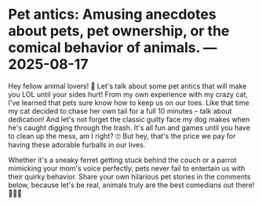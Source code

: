 # Pet antics: Amusing anecdotes about pets, pet ownership, or the comical behavior of animals. — 2025-08-17

Hey fellow animal lovers! 🐾 Let's talk about some pet antics that will make you LOL until your sides hurt! From my own experience with my crazy cat, I've learned that pets sure know how to keep us on our toes. Like that time my cat decided to chase her own tail for a full 10 minutes – talk about dedication! And let's not forget the classic guilty face my dog makes when he's caught digging through the trash. It's all fun and games until you have to clean up the mess, am I right? 🙄 But hey, that's the price we pay for having these adorable furballs in our lives.

Whether it's a sneaky ferret getting stuck behind the couch or a parrot mimicking your mom's voice perfectly, pets never fail to entertain us with their quirky behavior. Share your own hilarious pet stories in the comments below, because let's be real, animals truly are the best comedians out there! 🤣🐶🐱